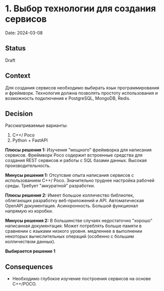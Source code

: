 # 1. Выбор технологии для создания сервисов

Date: 2024-03-08

## Status

Draft

## Context

Для создания сервисов необходимо выбирать язык
программирования и фреймворк. Технология должна позволять простоту использования и возможность
подключения к PostgreSQL, MongoDB, Redis.

## Decision

Рассматриваемые варианты:
1. C++/ Poco
2. Python + FastAPI

**Плюсы решения 1:**
Изучения "мощного" фреймворка для написания сервисов. Фреймворк Poco содержит встроенные средства для создания REST
сервисов и работы с SQL базами данных. Высокая производительность.

**Минусы решения 1:**
Отсутсвие опыта написания сервисов с использованием C++/ Poco. Значительно труднее настройка рабочей среды. Требует "аккуратной" разработки.

**Плюсы решения 2:**
Имеет большое колличество библиотек, облегающих разработку веб-приложений и API. Автоматическая OpenAPI документация. Асинхронность. Большой функционал напрямую из коробки.

**Минусы решения 2:**
В большинстве случаях недостаточно "хорошо" написанная документация. Может потреблять больше памяти в сравнении с языками низкого уровня.  медленнее в выполнении некоторых вычислительных операций (особенно с большим колличеством данных).

**Выбирается решение 1**

## Consequences
* Необходимо глубокое изучение построения сервисов на основе С++/POCO.
